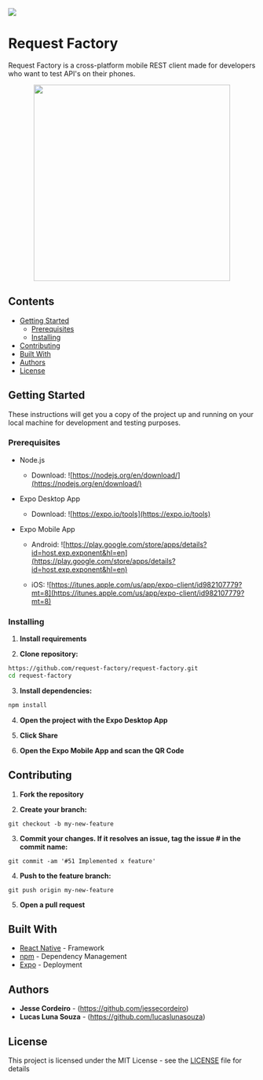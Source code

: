 <img src="https://avatars2.githubusercontent.com/u/32758622?s=200&v=4" />

# Request Factory 

Request Factory is a cross-platform mobile REST client made for developers who want to test API's on their phones.

<p align="center">
<img src="https://i.imgur.com/qWwpDpr.jpg" width="400" height="400" />
</p>

## Contents

* [Getting Started](#getting-started)
  * [Prerequisites](#prerequisites)
  * [Installing](#installing)
* [Contributing](#contributing)
* [Built With](#built-with)
* [Authors](#authors)
* [License](#license)

## <a name="getting-started"></a>Getting Started

These instructions will get you a copy of the project up and running on your local machine for development and testing purposes. 

### <a name="prerequisites"></a>Prerequisites

* Node.js
  * Download: ![https://nodejs.org/en/download/](https://nodejs.org/en/download/)

* Expo Desktop App
  * Download: ![https://expo.io/tools](https://expo.io/tools)

* Expo Mobile App

  * Android: ![https://play.google.com/store/apps/details?id=host.exp.exponent&hl=en](https://play.google.com/store/apps/details?id=host.exp.exponent&hl=en)
  
  * iOS: ![https://itunes.apple.com/us/app/expo-client/id982107779?mt=8](https://itunes.apple.com/us/app/expo-client/id982107779?mt=8)


### <a name="installing"></a>Installing

1. **Install requirements**

2. **Clone repository:**

  ```bash
  https://github.com/request-factory/request-factory.git
  cd request-factory
  ```

3. **Install dependencies:**

  ```bash
  npm install
  ```

4. **Open the project with the Expo Desktop App**

5. **Click Share**

6. **Open the Expo Mobile App and scan the QR Code**

## <a name="contributing"></a>Contributing

1. **Fork the repository**

2. **Create your branch:**

 ```git checkout -b my-new-feature```
 
3. **Commit your changes. If it resolves an issue, tag the issue # in the commit name:** 

```git commit -am '#51 Implemented x feature'```

4. **Push to the feature branch:**

```git push origin my-new-feature```

5. **Open a pull request**

## <a name="built-with"></a>Built With

* [React Native](https://facebook.github.io/react-native/) - Framework
* [npm](https://www.npmjs.com/) - Dependency Management
* [Expo](https://expo.io/) - Deployment

## <a name="authors"></a>Authors

* **Jesse Cordeiro** - (https://github.com/jessecordeiro)
* **Lucas Luna Souza** - (https://github.com/lucaslunasouza)

## <a name="license"></a>License

This project is licensed under the MIT License - see the [LICENSE](LICENSE) file for details
